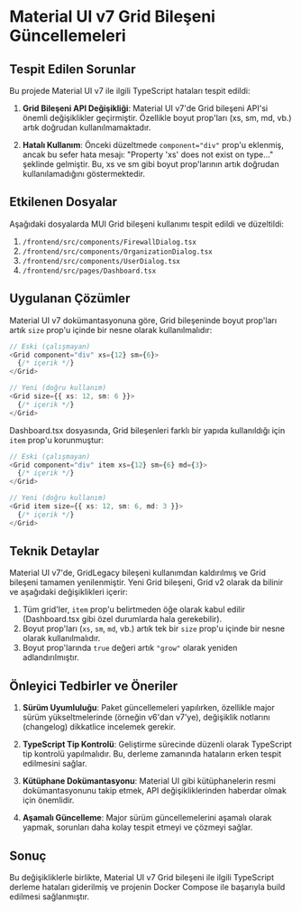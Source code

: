# Material UI v7 Grid Bileşeni Güncellemeleri

## Tespit Edilen Sorunlar

Bu projede Material UI v7 ile ilgili TypeScript hataları tespit edildi:

1. **Grid Bileşeni API Değişikliği**: Material UI v7'de Grid bileşeni API'si önemli değişiklikler geçirmiştir. Özellikle boyut prop'ları (xs, sm, md, vb.) artık doğrudan kullanılmamaktadır.

2. **Hatalı Kullanım**: Önceki düzeltmede `component="div"` prop'u eklenmiş, ancak bu sefer hata mesajı: "Property 'xs' does not exist on type..." şeklinde gelmiştir. Bu, xs ve sm gibi boyut prop'larının artık doğrudan kullanılamadığını göstermektedir.

## Etkilenen Dosyalar

Aşağıdaki dosyalarda MUI Grid bileşeni kullanımı tespit edildi ve düzeltildi:

1. `/frontend/src/components/FirewallDialog.tsx`
2. `/frontend/src/components/OrganizationDialog.tsx`
3. `/frontend/src/components/UserDialog.tsx`
4. `/frontend/src/pages/Dashboard.tsx`

## Uygulanan Çözümler

Material UI v7 dokümantasyonuna göre, Grid bileşeninde boyut prop'ları artık `size` prop'u içinde bir nesne olarak kullanılmalıdır:

```typescript
// Eski (çalışmayan)
<Grid component="div" xs={12} sm={6}>
  {/* içerik */}
</Grid>

// Yeni (doğru kullanım)
<Grid size={{ xs: 12, sm: 6 }}>
  {/* içerik */}
</Grid>
```

Dashboard.tsx dosyasında, Grid bileşenleri farklı bir yapıda kullanıldığı için `item` prop'u korunmuştur:

```typescript
// Eski (çalışmayan)
<Grid component="div" item xs={12} sm={6} md={3}>
  {/* içerik */}
</Grid>

// Yeni (doğru kullanım)
<Grid item size={{ xs: 12, sm: 6, md: 3 }}>
  {/* içerik */}
</Grid>
```

## Teknik Detaylar

Material UI v7'de, GridLegacy bileşeni kullanımdan kaldırılmış ve Grid bileşeni tamamen yenilenmiştir. Yeni Grid bileşeni, Grid v2 olarak da bilinir ve aşağıdaki değişiklikleri içerir:

1. Tüm grid'ler, `item` prop'u belirtmeden öğe olarak kabul edilir (Dashboard.tsx gibi özel durumlarda hala gerekebilir).
2. Boyut prop'ları (`xs`, `sm`, `md`, vb.) artık tek bir `size` prop'u içinde bir nesne olarak kullanılmalıdır.
3. Boyut prop'larında `true` değeri artık `"grow"` olarak yeniden adlandırılmıştır.

## Önleyici Tedbirler ve Öneriler

1. **Sürüm Uyumluluğu**: Paket güncellemeleri yapılırken, özellikle major sürüm yükseltmelerinde (örneğin v6'dan v7'ye), değişiklik notlarını (changelog) dikkatlice incelemek gerekir.

2. **TypeScript Tip Kontrolü**: Geliştirme sürecinde düzenli olarak TypeScript tip kontrolü yapılmalıdır. Bu, derleme zamanında hataların erken tespit edilmesini sağlar.

3. **Kütüphane Dokümantasyonu**: Material UI gibi kütüphanelerin resmi dokümantasyonunu takip etmek, API değişikliklerinden haberdar olmak için önemlidir.

4. **Aşamalı Güncelleme**: Major sürüm güncellemelerini aşamalı olarak yapmak, sorunları daha kolay tespit etmeyi ve çözmeyi sağlar.

## Sonuç

Bu değişikliklerle birlikte, Material UI v7 Grid bileşeni ile ilgili TypeScript derleme hataları giderilmiş ve projenin Docker Compose ile başarıyla build edilmesi sağlanmıştır.
